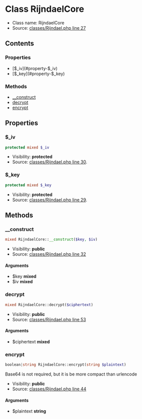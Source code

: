 Class RijndaelCore
=====================





* Class name: RijndaelCore
* Source: [classes/Rijndael.php line 27](https://github.com/PrestaShop/PrestaShop/blob/1.5.3.1/classes/Rijndael.php#L27)


Contents
--------


### Properties

* [$_iv](#property-$_iv)
* [$_key](#property-$_key)

### Methods

* [__construct](#method-__construct)
* [decrypt](#method-decrypt)
* [encrypt](#method-encrypt)




Properties
----------


### <a name="property-$_iv"></a>$_iv

```php
protected mixed $_iv
```





* Visibility: **protected**
* Source: [classes/Rijndael.php line 30](https://github.com/PrestaShop/PrestaShop/blob/1.5.3.1/classes/Rijndael.php#L30).


### <a name="property-$_key"></a>$_key

```php
protected mixed $_key
```





* Visibility: **protected**
* Source: [classes/Rijndael.php line 29](https://github.com/PrestaShop/PrestaShop/blob/1.5.3.1/classes/Rijndael.php#L29).


Methods
-------


### <a name="method-__construct"></a>__construct

```php
mixed RijndaelCore::__construct($key, $iv)
```





* Visibility: **public**
* Source: [classes/Rijndael.php line 32](https://github.com/PrestaShop/PrestaShop/blob/1.5.3.1/classes/Rijndael.php#L32)


#### Arguments
* $key **mixed**
* $iv **mixed**



### <a name="method-decrypt"></a>decrypt

```php
mixed RijndaelCore::decrypt($ciphertext)
```





* Visibility: **public**
* Source: [classes/Rijndael.php line 53](https://github.com/PrestaShop/PrestaShop/blob/1.5.3.1/classes/Rijndael.php#L53)


#### Arguments
* $ciphertext **mixed**



### <a name="method-encrypt"></a>encrypt

```php
boolean|string RijndaelCore::encrypt(string $plaintext)
```

Base64 is not required, but it is be more compact than urlencode



* Visibility: **public**
* Source: [classes/Rijndael.php line 44](https://github.com/PrestaShop/PrestaShop/blob/1.5.3.1/classes/Rijndael.php#L44)


#### Arguments
* $plaintext **string**


